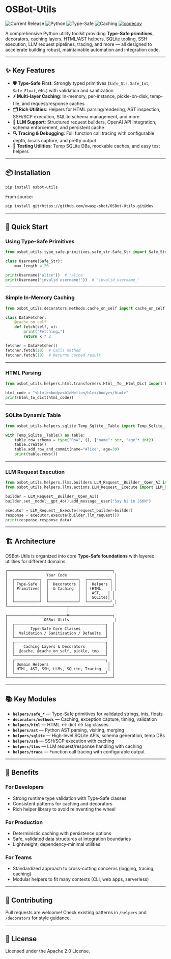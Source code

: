 # OSBot-Utils

![Current Release](https://img.shields.io/badge/release-v3.14.1-blue)
![Python](https://img.shields.io/badge/python-3.8+-green)
![Type-Safe](https://img.shields.io/badge/Type--Safe-✓-brightgreen)
![Caching](https://img.shields.io/badge/Caching-Built--In-orange)
[![codecov](https://codecov.io/gh/owasp-sbot/OSBot-Utils/graph/badge.svg?token=GNVW0COX1N)](https://codecov.io/gh/owasp-sbot/OSBot-Utils)

A comprehensive Python utility toolkit providing **Type-Safe primitives**, decorators, caching layers, HTML/AST helpers, SQLite tooling, SSH execution, LLM request pipelines, tracing, and more — all designed to accelerate building robust, maintainable automation and integration code.

---

## ✨ Key Features

* **🛡️ Type-Safe First**: Strongly typed primitives (`Safe_Str`, `Safe_Int`, `Safe_Float`, etc.) with validation and sanitization
* **⚡ Multi-layer Caching**: In-memory, per-instance, pickle-on-disk, temp-file, and request/response caches
* **🗂️ Rich Utilities**: Helpers for HTML parsing/rendering, AST inspection, SSH/SCP execution, SQLite schema management, and more
* **🧠 LLM Support**: Structured request builders, OpenAI API integration, schema enforcement, and persistent cache
* **🔍 Tracing & Debugging**: Full function call tracing with configurable depth, locals capture, and pretty output
* **🧪 Testing Utilities**: Temp SQLite DBs, mockable caches, and easy test helpers

---

## 📦 Installation

```bash
pip install osbot-utils
```

From source:

```bash
pip install git+https://github.com/owasp-sbot/OSBot-Utils.git@dev
```

---

## 🚀 Quick Start

### Using Type-Safe Primitives

```python
from osbot_utils.type_safe.primitives.safe_str.Safe_Str import Safe_Str

class Username(Safe_Str):
    max_length = 20

print(Username("alice"))  # 'alice'
print(Username("invalid username!"))  # 'invalid_username_'
```

---

### Simple In-Memory Caching

```python
from osbot_utils.decorators.methods.cache_on_self import cache_on_self

class DataFetcher:
    @cache_on_self
    def fetch(self, x):
        print("Fetching…")
        return x * 2

fetcher = DataFetcher()
fetcher.fetch(10)  # Calls method
fetcher.fetch(10)  # Returns cached result
```

---

### HTML Parsing

```python
from osbot_utils.helpers.html.transformers.Html__To__Html_Dict import html_to_dict

html_code = "<html><body><h1>Hello</h1></body></html>"
print(html_to_dict(html_code))
```

---

### SQLite Dynamic Table

```python
from osbot_utils.helpers.sqlite.Temp_Sqlite__Table import Temp_Sqlite__Table

with Temp_Sqlite__Table() as table:
    table.row_schema = type("Row", (), {"name": str, "age": int})
    table.create()
    table.add_row_and_commit(name="Alice", age=30)
    print(table.rows())
```

---

### LLM Request Execution

```python
from osbot_utils.helpers.llms.builders.LLM_Request__Builder__Open_AI import LLM_Request__Builder__Open_AI
from osbot_utils.helpers.llms.actions.LLM_Request__Execute import LLM_Request__Execute

builder = LLM_Request__Builder__Open_AI()
builder.set__model__gpt_4o().add_message__user("Say hi in JSON")

executor = LLM_Request__Execute(request_builder=builder)
response = executor.execute(builder.llm_request())
print(response.response_data)
```

---

## 🏗️ Architecture

OSBot-Utils is organized into core **Type-Safe foundations** with layered utilities for different domains:

```
┌──────────────────────────────────────────────┐
│                 Your Code                     │
│  ┌───────────┐  ┌─────────────┐  ┌──────────┐ │
│  │ Type-Safe │  │  Decorators │  │  Helpers │ │
│  │ Primitives│  │  & Caching  │  │ (HTML,   │ │
│  │           │  │             │  │  AST,   │ │
│  │           │  │             │  │  SQLite)│ │
│  └───────────┘  └─────────────┘  └──────────┘ │
└──────────────────────────┬───────────────────┘
                           │
┌──────────────────────────▼───────────────────┐
│                OSBot-Utils                    │
│  ┌────────────────────────────────────────┐  │
│  │       Type-Safe Core Classes           │  │
│  │  Validation / Sanitization / Defaults  │  │
│  └────────────────────────────────────────┘  │
│  ┌────────────────────────────────────────┐  │
│  │    Caching Layers & Decorators         │  │
│  │  @cache, @cache_on_self, pickle, tmp   │  │
│  └────────────────────────────────────────┘  │
│  ┌────────────────────────────────────────┐  │
│  │ Domain Helpers                          │ │
│  │ HTML, AST, SSH, LLMs, SQLite, Tracing   │ │
│  └────────────────────────────────────────┘  │
└──────────────────────────────────────────────┘
```

---

## 📚 Key Modules

* **`helpers/safe_*`** — Type-Safe primitives for validated strings, ints, floats
* **`decorators/methods`** — Caching, exception capture, timing, validation
* **`helpers/html`** — HTML ↔ dict ↔ tag classes
* **`helpers/ast`** — Python AST parsing, visiting, merging
* **`helpers/sqlite`** — High-level SQLite APIs, schema generation, temp DBs
* **`helpers/ssh`** — SSH/SCP execution with caching
* **`helpers/llms`** — LLM request/response handling with caching
* **`helpers/trace`** — Function call tracing with configurable output

---

## 🎯 Benefits

### For Developers

* Strong runtime type validation with Type-Safe classes
* Consistent patterns for caching and decorators
* Rich helper library to avoid reinventing the wheel

### For Production

* Deterministic caching with persistence options
* Safe, validated data structures at integration boundaries
* Lightweight, dependency-minimal utilities

### For Teams

* Standardized approach to cross-cutting concerns (logging, tracing, caching)
* Modular helpers to fit many contexts (CLI, web apps, serverless)

---

## 🤝 Contributing

Pull requests are welcome!
Check existing patterns in `/helpers` and `/decorators` for style guidance.

---

## 📄 License

Licensed under the Apache 2.0 License.
